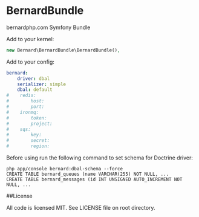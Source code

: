 BernardBundle
=============

bernardphp.com Symfony Bundle

Add to your kernel:

```php
new Bernard\BernardBundle\BernardBundle(),
```

Add to your config:

```yml
bernard:
    driver: dbal
    serializer: simple
    dbal: default
#    redis:
#        host:
#        port:
#    ironmq:
#        token:
#        project:
#    sqs:
#        key:
#        secret:
#        region:
```

Before using run the following command to set schema for Doctrine driver:

```
php app/console bernard:dbal-schema --force
CREATE TABLE bernard_queues (name VARCHAR(255) NOT NULL, ...
CREATE TABLE bernard_messages (id INT UNSIGNED AUTO_INCREMENT NOT NULL, ...
```

##License

All code is licensed MIT. See LICENSE file on root directory.

